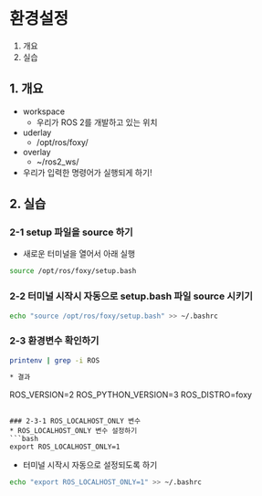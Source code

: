 # 환경설정
1. 개요
2. 실습

## 1. 개요
* workspace
  * 우리가 ROS 2를 개발하고 있는 위치
* uderlay
  * /opt/ros/foxy/
* overlay
  * ~/ros2_ws/
* 우리가 입력한 명령어가 실행되게 하기!

## 2. 실습
### 2-1 setup 파일을 source 하기
* 새로운 터미널을 열어서 아래 실행
```bash
source /opt/ros/foxy/setup.bash
```

### 2-2 터미널 시작시 자동으로 setup.bash 파일 source 시키기
```bash
echo "source /opt/ros/foxy/setup.bash" >> ~/.bashrc
```

### 2-3 환경변수 확인하기
```bash
printenv | grep -i ROS

* 결과
```
ROS_VERSION=2
ROS_PYTHON_VERSION=3
ROS_DISTRO=foxy
```

### 2-3-1 ROS_LOCALHOST_ONLY 변수
* ROS_LOCALHOST_ONLY 변수 설정하기
```bash
export ROS_LOCALHOST_ONLY=1
```

* 터미널 시작시 자동으로 설정되도록 하기
```bash
echo "export ROS_LOCALHOST_ONLY=1" >> ~/.bashrc
```